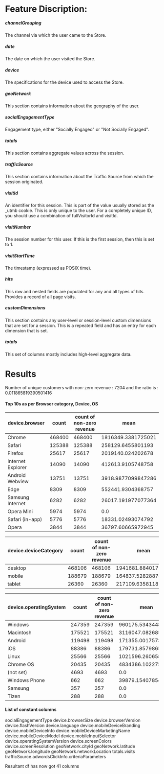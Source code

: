 # Feature Discription:

##### channelGrouping
The channel via which the user came to the Store.
##### date
The date on which the user visited the Store.
##### device 
The specifications for the device used to access the Store.
##### geoNetwork 
This section contains information about the geography of the user.
##### socialEngagementType 
Engagement type, either "Socially Engaged" or "Not Socially Engaged".
##### totals 
This section contains aggregate values across the session.
##### trafficSource 
This section contains information about the Traffic Source from which the session originated.
##### visitId 
An identifier for this session. This is part of the value usually stored as the _utmb cookie. This is only unique to the user. For a completely unique ID, you should use a combination of fullVisitorId and visitId.
##### visitNumber 
The session number for this user. If this is the first session, then this is set to 1.
##### visitStartTime 
The timestamp (expressed as POSIX time).
##### hits 
This row and nested fields are populated for any and all types of hits. Provides a record of all page visits.
##### customDimensions 
This section contains any user-level or session-level custom dimensions that are set for a session. This is a repeated field and has an entry for each dimension that is set.
##### totals 
This set of columns mostly includes high-level aggregate data.

# Results

Number of unique customers with non-zero revenue :  7204 and the ratio is :  0.011865819390501416

#### Top 10s as per Browser category, Device, OS

| device.browser    | count  | count of non-zero revenue | mean               |
|-------------------|--------|---------------------------|--------------------|
| Chrome            | 468400 | 468400                    | 1816349.3381725021 |
| Safari            | 125388 | 125388                    | 258129.6455801193  |
| Firefox           | 25617  | 25617                     | 2019140.024202678  |
| Internet Explorer | 14090  | 14090                     | 412613.9105748758  |
| Android Webview   | 13751  | 13751                     | 3918.9877099847286 |
| Edge              | 8309   | 8309                      | 552441.9304368757  |
| Samsung Internet  | 6282   | 6282                      | 26017.191977077364 |
| Opera Mini        | 5974   | 5974                      | 0.0                |
| Safari (in-app)   | 5776   | 5776                      | 18331.02493074792  |
| Opera             | 3844   | 3844                      | 36797.60665972945  |

| device.deviceCategory | count  | count of non-zero revenue | mean               |
|-----------------------|--------|---------------------------|--------------------|
| desktop               | 468106 | 468106                    | 1941681.8840177224 |
| mobile                | 188679 | 188679                    | 164837.52828878677 |
| tablet                | 26360  | 26360                     | 217109.6358118361  |

| device.operatingSystem | count  | count of non-zero revenue | mean               |
|------------------------|--------|---------------------------|--------------------|
| Windows                | 247359 | 247359                    | 960175.5343448187  |
| Macintosh              | 175521 | 175521                    | 3116047.082685263  |
| Android                | 119498 | 119498                    | 171355.0017573516  |
| iOS                    | 88386  | 88386                     | 179731.85798655896 |
| Linux                  | 25566  | 25566                     | 1021596.2606586873 |
| Chrome OS              | 20435  | 20435                     | 4834386.1022755075 |
| (not set)              | 4693   | 4693                      | 0.0                |
| Windows Phone          | 662    | 662                       | 39879.15407854985  |
| Samsung                | 357    | 357                       | 0.0                |
| Tizen                  | 288    | 288                       | 0.0                |

#### List of constant columns
socialEngagementType
device.browserSize 
device.browserVersion 
device.flashVersion 
device.language 
device.mobileDeviceBranding 
device.mobileDeviceInfo 
device.mobileDeviceMarketingName 
device.mobileDeviceModel 
device.mobileInputSelector 
device.operatingSystemVersion 
device.screenColors 
device.screenResolution 
geoNetwork.cityId 
geoNetwork.latitude 
geoNetwork.longitude 
geoNetwork.networkLocation 
totals.visits 
trafficSource.adwordsClickInfo.criteriaParameters

Resultant df has now got 41 columns
